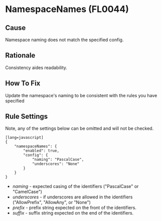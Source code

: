 # NamespaceNames (FL0044)

## Cause

Namespace naming does not match the specified config.

## Rationale

Consistency aides readability.

## How To Fix

Update the namespace's naming to be consistent with the rules you have specified

## Rule Settings

Note, any of the settings below can be omitted and will not be checked.

	[lang=javascript]
    {
        "namespaceNames": { 
            "enabled": true,
            "config": {
                "naming": "PascalCase",
                "underscores": "None"
            }
        }
    }

* *naming* - expected casing of the identifiers ("PascalCase" or "CamelCase")
* *underscores* - if underscores are allowed in the identifiers ("AllowPrefix", "AllowAny", or "None")
* *prefix* - prefix string expected on the front of the identifiers.
* *suffix* - suffix string expected on the end of the identifiers.
